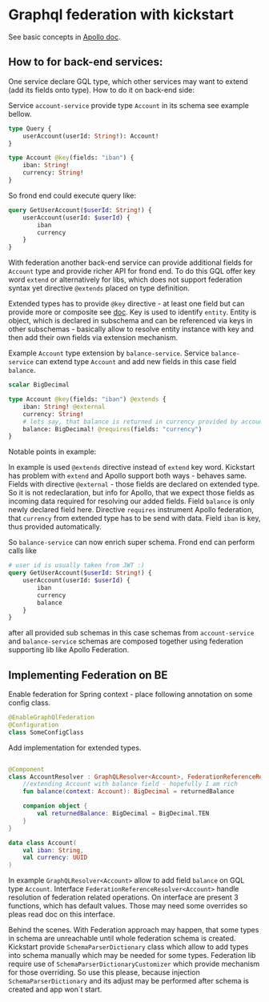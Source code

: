 # Graphql federation with kickstart
See basic concepts in [Apollo doc](https://www.apollographql.com/docs/federation/).

## How to for back-end services:
One service declare GQL type, which other services may want to extend (add its fields onto type). How to do it on back-end side:

Service `account-service` provide type `Account` in its schema see example bellow.

```graphql
type Query {
    userAccount(userId: String!): Account!
}

type Account @key(fields: "iban") {
    iban: String!
    currency: String!
}
```
So frond end could execute query like:

```graphql
query GetUserAccount($userId: String!) {
    userAccount(userId: $userId) {
        iban
        currency
    }
}
```

With federation another back-end service can provide additional fields for `Account` type and provide richer API for frond end.
To do this GQL offer key word `extend` or alternatively for libs, which does not support federation syntax yet directive
`@extends` placed on type definition.

Extended types has to provide `@key` directive - at least one field but can provide more or composite see [doc](https://www.apollographql.com/docs/federation/entities/).
Key is used to identify `entity`. Entity is object, which is declared in subschema and can be referenced via keys
in other subschemas - basically allow to resolve entity instance with key and then add their own fields via extension mechanism. 

Example `Account` type extension by `balance-service`.
Service `balance-service` can extend type `Account` and add new fields in this case field `balance`. 

```graphql
scalar BigDecimal

type Account @key(fields: "iban") @extends {
    iban: String! @external
    currency: String!
    # lets say, that balance is returned in currency provided by account - so currency is required    
    balance: BigDecimal! @requires(fields: "currency")
}
```
Notable points in example:

In example is used `@extends` directive instead of `extend` key word. Kickstart has problem with `extend` and Apollo support both ways - behaves same.
Fields with directive `@external` - those fields are declared on extended type. So it is not redeclaration, but info for
Apollo, that we expect those fields as incoming data required for resolving our added fields.
Field `balance` is only newly declared field here. Directive `requires` instrument Apollo federation, that 
`currency` from extended type has to be send with data. Field `iban` is key, thus provided automatically.

So `balance-service` can now enrich super schema. Frond end can perform calls like

```graphql
# user id is usually taken from JWT :)
query GetUserAccount($userId: String!) {
    userAccount(userId: $userId) {
        iban
        currency
        balance
    }
}
```
after all provided sub schemas in this case schemas from `account-service` and `balance-service` schemas
are composed together using federation supporting lib like Apollo Federation.

## Implementing Federation on BE
Enable federation for Spring context - place following annotation on some config class.

```kotlin
@EnableGraphQlFederation
@Configuration
class SomeConfigClass
```

Add implementation for extended types.

```kotlin

@Component
class AccountResolver : GraphQLResolver<Account>, FederationReferenceResolver<Account> {
    //extending Account with balance field - hopefully I am rich
    fun balance(context: Account): BigDecimal = returnedBalance

    companion object {
        val returnedBalance: BigDecimal = BigDecimal.TEN
    }
}

data class Account(
    val iban: String,
    val currency: UUID
)
```

In example `GraphQLResolver<Account>` allow to add field `balance` on GQL type `Account`.
Interface `FederationReferenceResolver<Account>` handle resolution of federation related operations.
On interface are present 3 functions, which has default values. Those may need some overrides so pleas read doc on this interface. 

Behind the scenes.
With Federation approach may happen, that some types in schema are unreachable until whole federation schema is created.
Kickstart provide `SchemaParserDictionary` class which allow to add types into schema manually which may be needed for some types.
Federation lib require use of `SchemaParserDictionaryCustomizer` which provide mechanism for those overriding. So use this please, because injection
`SchemaParserDictionary` and its adjust may be performed after schema is created and app won`t start. 